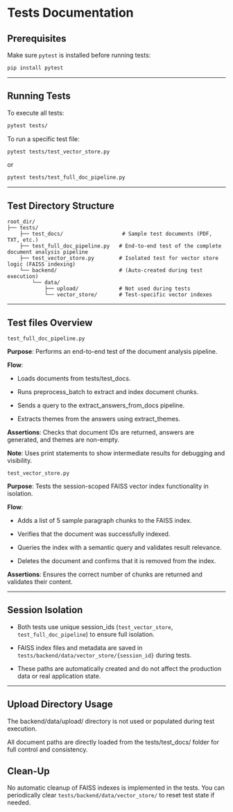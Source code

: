 # Tests Documentation


## Prerequisites

Make sure `pytest` is installed before running tests:

```bash
pip install pytest
```

---

## Running Tests

To execute all tests:

```bash
pytest tests/
```

To run a specific test file:

```bash
pytest tests/test_vector_store.py
```
or

```bash
pytest tests/test_full_doc_pipeline.py
```

---

## Test Directory Structure

<pre><code>root_dir/
├── tests/
    ├── test_docs/                   # Sample test documents (PDF, TXT, etc.)
    ├── test_full_doc_pipeline.py   # End-to-end test of the complete document analysis pipeline
    ├── test_vector_store.py        # Isolated test for vector store logic (FAISS indexing)
    └── backend/                    # (Auto-created during test execution)
        └── data/
            ├── upload/             # Not used during tests
            └── vector_store/       # Test-specific vector indexes</code></pre>

---

## Test files Overview

`test_full_doc_pipeline.py`

**Purpose**: Performs an end-to-end test of the document analysis pipeline.

**Flow**:

- Loads documents from tests/test_docs.

- Runs preprocess_batch to extract and index document chunks.

- Sends a query to the extract_answers_from_docs pipeline.

- Extracts themes from the answers using extract_themes.

**Assertions**: Checks that document IDs are returned, answers are generated, and themes are non-empty.

**Note**: Uses print statements to show intermediate results for debugging and visibility.

`test_vector_store.py`

**Purpose**: Tests the session-scoped FAISS vector index functionality in isolation.

**Flow**:

- Adds a list of 5 sample paragraph chunks to the FAISS index.

- Verifies that the document was successfully indexed.

- Queries the index with a semantic query and validates result relevance.

- Deletes the document and confirms that it is removed from the index.

**Assertions**: Ensures the correct number of chunks are returned and validates their content.

---

## Session Isolation
- Both tests use unique session_ids (`test_vector_store`, `test_full_doc_pipeline`) to ensure full isolation.

- FAISS index files and metadata are saved in `tests/backend/data/vector_store/{session_id}` during tests.

- These paths are automatically created and do not affect the production data or real application state.

---

## Upload Directory Usage
The backend/data/upload/ directory is not used or populated during test execution.

All document paths are directly loaded from the tests/test_docs/ folder for full control and consistency.

## Clean-Up
No automatic cleanup of FAISS indexes is implemented in the tests. You can periodically clear `tests/backend/data/vector_store/` to reset test state if needed.